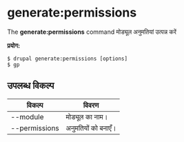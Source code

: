 # generate:permissions
The **generate:permissions** command मोड्यूल अनुमतियां उत्पन्न करें

**प्रयोग:**
```
$ drupal generate:permissions [options] 
$ gp  
```

## उपलब्ध विकल्प
विकल्प | विवरण
-------|-------------
--module | मोड्यूल का नाम।
--permissions | अनुमतियों को बनाएँ।
